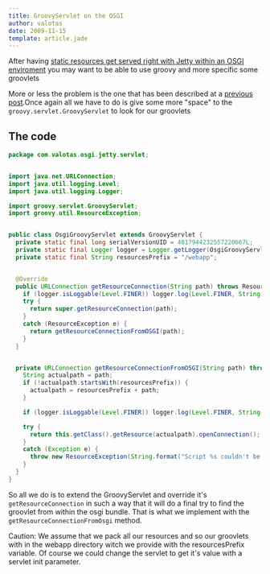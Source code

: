 ```yaml
---
title: GroovyServlet on the OSGI
author: valotas
date: 2009-11-15
template: article.jade
---
```


After having [static resources get served right with Jetty within an OSGI enviroment](/jetty-defaultservlet-on-osgi/) you may want to be able to use groovy and more specific some groovlets

More or less the problem is the one that has been described at a [previous post](/jetty-defaultservlet-on-osgi/).Once again all we have to do is give some more "space" to the `groovy.servlet.GroovyServlet` to look for our groovlets

## The code

```java
package com.valotas.osgi.jetty.servlet;


import java.net.URLConnection;
import java.util.logging.Level;
import java.util.logging.Logger;

import groovy.servlet.GroovyServlet;
import groovy.util.ResourceException;


public class OsgiGroovyServlet extends GroovyServlet {
  private static final long serialVersionUID = 4017944232557220667L;
  private static final Logger logger = Logger.getLogger(OsgiGroovyServlet.class.getName());
  private static final String resourcesPrefix = "/webapp";


  @Override
  public URLConnection getResourceConnection(String path) throws ResourceException {
    if (logger.isLoggable(Level.FINER)) logger.log(Level.FINER, String.format("Trying to serve resource %s", path));
    try {
      return super.getResourceConnection(path);
    }
    catch (ResourceException e) {
      return getResourceConnectionFromOSGI(path);
    }
  }


  private URLConnection getResourceConnectionFromOSGI(String path) throws ResourceException {
    String actualpath = path;
    if (!actualpath.startsWith(resourcesPrefix)) {
      actualpath = resourcesPrefix + path;
    }

    if (logger.isLoggable(Level.FINER)) logger.log(Level.FINER, String.format("Trying to serve resourse %s (%s) from our osgi container", actualpath, path));

    try {
      return this.getClass().getResource(actualpath).openConnection();
    }
    catch (Exception e) {
      throw new ResourceException(String.format("Script %s couldn't be found", path), e);
    }
  }
}
```

So all we do is to extend the GroovyServlet and override it's `getResourceConnection` in such a way that it will do a final try to find the groovlet from within the osgi bundle. That is what we implement with the `getResourceConnectionFromOsgi` method.

Caution: We assume that we pack all our resources and so our groovlets with in the webapp directory witch we provide with the resourcesPrefix variable. Of course we could change the servlet to get it's value with a servlet init parameter.

